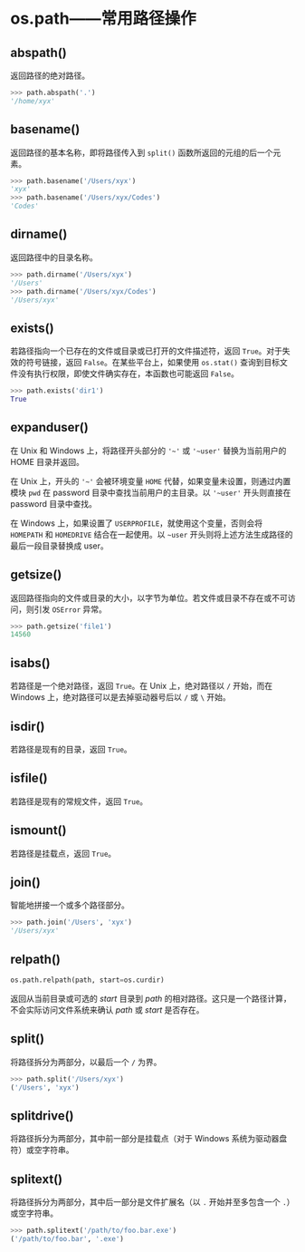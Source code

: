 # os.path——常用路径操作

## abspath()

返回路径的绝对路径。

```python
>>> path.abspath('.')
'/home/xyx'
```

## basename()

返回路径的基本名称，即将路径传入到 `split()` 函数所返回的元组的后一个元素。

```python
>>> path.basename('/Users/xyx')
'xyx'
>>> path.basename('/Users/xyx/Codes')
'Codes'
```

## dirname()

返回路径中的目录名称。

```python
>>> path.dirname('/Users/xyx')
'/Users'
>>> path.dirname('/Users/xyx/Codes')
'/Users/xyx'
```

## exists()

若路径指向一个已存在的文件或目录或已打开的文件描述符，返回 `True`。对于失效的符号链接，返回 `False`。在某些平台上，如果使用 `os.stat()` 查询到目标文件没有执行权限，即使文件确实存在，本函数也可能返回 `False`。

```python
>>> path.exists('dir1')
True
```

## expanduser()

在 Unix 和 Windows 上，将路径开头部分的 `'~'` 或 `'~user'` 替换为当前用户的 HOME 目录并返回。

在 Unix 上，开头的 `'~'` 会被环境变量 `HOME` 代替，如果变量未设置，则通过内置模块 `pwd` 在 password 目录中查找当前用户的主目录。以 `'~user'` 开头则直接在 password 目录中查找。

在 Windows 上，如果设置了 `USERPROFILE`，就使用这个变量，否则会将 `HOMEPATH` 和 `HOMEDRIVE` 结合在一起使用。以 `~user` 开头则将上述方法生成路径的最后一段目录替换成 user。

## getsize()

返回路径指向的文件或目录的大小，以字节为单位。若文件或目录不存在或不可访问，则引发 `OSError` 异常。

```python
>>> path.getsize('file1')
14560
```

## isabs()

若路径是一个绝对路径，返回 `True`。在 Unix 上，绝对路径以 `/` 开始，而在 Windows 上，绝对路径可以是去掉驱动器号后以 `/` 或 `\` 开始。

## isdir()

若路径是现有的目录，返回 `True`。

## isfile()

若路径是现有的常规文件，返回 `True`。

## ismount()

若路径是挂载点，返回 `True`。

## join()

智能地拼接一个或多个路径部分。

```python
>>> path.join('/Users', 'xyx')
'/Users/xyx'
```

## relpath()

```python
os.path.relpath(path, start=os.curdir)
```

返回从当前目录或可选的 *start* 目录到 *path* 的相对路径。这只是一个路径计算，不会实际访问文件系统来确认 *path* 或 *start* 是否存在。

## split()

将路径拆分为两部分，以最后一个 `/` 为界。

```python
>>> path.split('/Users/xyx')
('/Users', 'xyx')
```

## splitdrive()

将路径拆分为两部分，其中前一部分是挂载点（对于 Windows 系统为驱动器盘符）或空字符串。

## splitext()

将路径拆分为两部分，其中后一部分是文件扩展名（以 `.` 开始并至多包含一个 `.`）或空字符串。

```python
>>> path.splitext('/path/to/foo.bar.exe')
('/path/to/foo.bar', '.exe')
```
